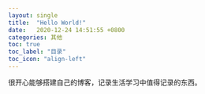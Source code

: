 ```yaml
---
layout: single
title:  "Hello World!"
date:   2020-12-24 14:51:55 +0800
categories: 其他
toc: true
toc_label: "目录"
toc_icon: "align-left"
---
```

很开心能够搭建自己的博客，记录生活学习中值得记录的东西。

